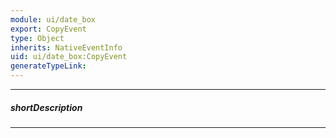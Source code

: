 ```yaml
---
module: ui/date_box
export: CopyEvent
type: Object
inherits: NativeEventInfo
uid: ui/date_box:CopyEvent
generateTypeLink: 
---
```

---
##### shortDescription
<!-- Description goes here -->

---
<!-- Description goes here -->